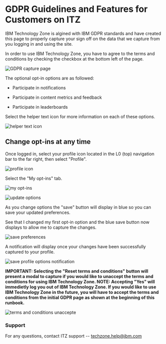 # GDPR Guidelines and Features for Customers on ITZ

IBM Technology Zone is algined with IBM GDPR standards and have created this page to properly capture your sign off on the data that we capture from you logging in and using the site.

In order to use IBM Technology Zone, you have to agree to the terms and conditions by checking the checkbox at the bottom left of the page.

![GDPR capture page](https://github.com/IBM/itz-support-public/blob/main/IBM-Technology-Zone/IBM-Technology-Zone-Runbooks/Images/terms%20and%20conditions-gdpr%20page.png)

The optional opt-in options are as followed: 

- Participate in notifications

- Participate in content metrics and feedback

- Participate in leaderboards

Select the helper text icon for more information on each of these options.

![helper text icon](https://github.com/IBM/itz-support-public/blob/main/IBM-Technology-Zone/IBM-Technology-Zone-Runbooks/Images/select%20the%20helper%20.png)


## Change opt-ins at any time


Once logged in, select your profile icon located in the L0 (top) navigation bar to the far right, then select "Profile". 

![profile icon](https://github.com/IBM/itz-support-public/blob/main/IBM-Technology-Zone/IBM-Technology-Zone-Runbooks/Images/profile%20icon-%20profile.png)

Select the "My opt-ins" tab.

![my opt-ins](https://github.com/IBM/itz-support-public/blob/main/IBM-Technology-Zone/IBM-Technology-Zone-Runbooks/Images/My%20opt-ins.png)


![update options](https://github.com/IBM/itz-support-public/blob/main/IBM-Technology-Zone/IBM-Technology-Zone-Runbooks/Images/update%20options.png)

As you change options the "save" button will display in blue so you can save your updated preferences.

See that I changed my first opt-in option and the blue save button now displays to allow me to capture the changes. 

![save preferences](https://github.com/IBM/itz-support-public/blob/main/IBM-Technology-Zone/IBM-Technology-Zone-Runbooks/Images/update%20and%20save%20preferences.png)

A notification will display once your changes have been successfully captured to your profile. 

![save profile options notification](https://github.com/IBM/itz-support-public/blob/main/IBM-Technology-Zone/IBM-Technology-Zone-Runbooks/Images/save%20notification%20on%20opt%20in%20options.png)

**IMPORTANT: Selecting the "Reset terms and conditions" button will present a modal to capture if you would like to unaccept the terms and conditions for using IBM Technology Zone. NOTE: Accepting "Yes" will immedietly log you out of IBM Technology Zone. If you would like to use IBM Technology Zone in the future, you will have to accept the terms and conditions from the initial GDPR page as shown at the beginning of this runbook.**

![terms and conditions unaccepte](https://github.com/IBM/itz-support-public/blob/main/IBM-Technology-Zone/IBM-Technology-Zone-Runbooks/Images/Terms%20and%20conditions%20modal%20unnaccept.png)


### Support

For any questions, contact ITZ support -- techzone.help@ibm.com

